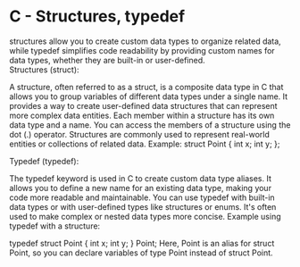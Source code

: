 # C - Structures, typedef <br>
structures allow you to create custom data types to organize related data, while typedef simplifies code readability by providing custom names for data types, whether they are built-in or user-defined.<br>
Structures (struct):

A structure, often referred to as a struct, is a composite data type in C that allows you to group variables of different data types under a single name.
It provides a way to create user-defined data structures that can represent more complex data entities.
Each member within a structure has its own data type and a name.
You can access the members of a structure using the dot (.) operator.
Structures are commonly used to represent real-world entities or collections of related data.
Example:
struct Point {
    int x;
    int y;
};

Typedef (typedef):

The typedef keyword is used in C to create custom data type aliases.
It allows you to define a new name for an existing data type, making your code more readable and maintainable.
You can use typedef with built-in data types or with user-defined types like structures or enums.
It's often used to make complex or nested data types more concise.
Example using typedef with a structure:

typedef struct Point {
    int x;
    int y;
} Point;
Here, Point is an alias for struct Point, so you can declare variables of type Point instead of struct Point.
